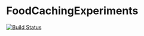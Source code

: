 # FoodCachingExperiments

[![Build Status](https://github.com/jbrea/FoodCachingExperiments.jl/workflows/CI/badge.svg)](https://github.com/jbrea/FoodCachingExperiments.jl/actions)
